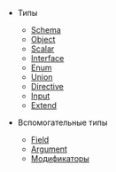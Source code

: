 - Типы
    - [Schema](/graphql/schema)
    - [Object](/graphql/object)
    - [Scalar](/graphql/scalar)
    - [Interface](/graphql/interface)
    - [Enum](/graphql/enum)
    - [Union](/graphql/union)
    - [Directive](/graphql/directive)
    - [Input](/graphql/input)
    - [Extend](/graphql/extend)
    
- Вспомогательные типы
    - [Field](/graphql/field)
    - [Argument](/graphql/argument)
    - [Модификаторы](/graphql/modifiers)
